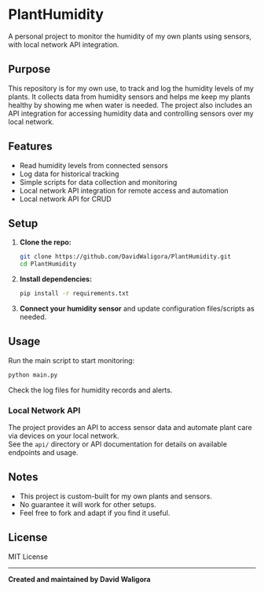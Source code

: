 # PlantHumidity

A personal project to monitor the humidity of my own plants using sensors, with local network API integration.

## Purpose

This repository is for my own use, to track and log the humidity levels of my plants. It collects data from humidity sensors and helps me keep my plants healthy by showing me when water is needed. The project also includes an API integration for accessing humidity data and controlling sensors over my local network.

## Features

- Read humidity levels from connected sensors
- Log data for historical tracking
- Simple scripts for data collection and monitoring
- Local network API integration for remote access and automation
- Local network API for CRUD

## Setup

1. **Clone the repo:**
   ```bash
   git clone https://github.com/DavidWaligora/PlantHumidity.git
   cd PlantHumidity
   ```

2. **Install dependencies:**
   ```bash
   pip install -r requirements.txt
   ```

3. **Connect your humidity sensor** and update configuration files/scripts as needed.

## Usage

Run the main script to start monitoring:
```bash
python main.py
```

Check the log files for humidity records and alerts.

### Local Network API

The project provides an API to access sensor data and automate plant care via devices on your local network.  
See the `api/` directory or API documentation for details on available endpoints and usage.

## Notes

- This project is custom-built for my own plants and sensors.
- No guarantee it will work for other setups.
- Feel free to fork and adapt if you find it useful.

## License

MIT License

---

**Created and maintained by David Waligora**
